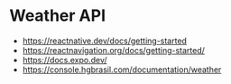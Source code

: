 # Weather API

- https://reactnative.dev/docs/getting-started
- https://reactnavigation.org/docs/getting-started/
- https://docs.expo.dev/
- https://console.hgbrasil.com/documentation/weather